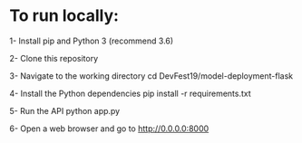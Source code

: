 # To run locally:

1- Install pip and Python 3 (recommend 3.6)

2- Clone this repository 

3- Navigate to the working directory cd DevFest19/model-deployment-flask

4- Install the Python dependencies pip install -r requirements.txt

5- Run the API python app.py

6- Open a web browser and go to http://0.0.0.0:8000


